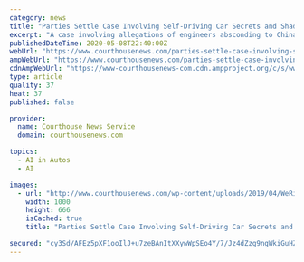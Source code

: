 ```yaml
---
category: news
title: "Parties Settle Case Involving Self-Driving Car Secrets and Shadowy Chinese Companies"
excerpt: "A case involving allegations of engineers absconding to China with disk drives full of autonomous vehicle technology trade secrets has come to an end after all parties agreed to a settlement Friday."
publishedDateTime: 2020-05-08T22:40:00Z
webUrl: "https://www.courthousenews.com/parties-settle-case-involving-self-driving-car-secrets-and-shadowy-chinese-companies/"
ampWebUrl: "https://www.courthousenews.com/parties-settle-case-involving-self-driving-car-secrets-and-shadowy-chinese-companies/"
cdnAmpWebUrl: "https://www-courthousenews-com.cdn.ampproject.org/c/s/www.courthousenews.com/parties-settle-case-involving-self-driving-car-secrets-and-shadowy-chinese-companies/"
type: article
quality: 37
heat: 37
published: false

provider:
  name: Courthouse News Service
  domain: courthousenews.com

topics:
  - AI in Autos
  - AI

images:
  - url: "http://www.courthousenews.com/wp-content/uploads/2019/04/WeRideLeaf.jpg"
    width: 1000
    height: 666
    isCached: true
    title: "Parties Settle Case Involving Self-Driving Car Secrets and Shadowy Chinese Companies"

secured: "cy3Sd/AFEz5pXF1ooIlJ+u7zeBAnItXXywWpSEo4Y/7/Jz4dZzg9ngWkiGuHZQDUl9TE4ZVQwUoMcCzx4LGQnsi8Oml2H3yzhN8O1/AjaXZlUM6yNrw6hjmLPD635J7ConS0eCBPSG44ePF4DZ7myVnWWc+xwfowTxsf0avUlaFJh09ODltP09Mmrd5qeCGqzbOBMOdTPmYcj54/G6Pddl7JBSwv0aG5Yv4LKnd5lTYgUHefOiAuZP/1iLLeJg3NgMSfOqbNdX+C2Yhr7P0tCgnjHZlpoAQJ4FKXTAxXsffJ9LDDb+aPoz5+uXZk9Ob38jFCEJPAnqFw/lCWNaBKIZBaaFQRzYgOyE7QKmt1/6lB7zHDnCPDUR3ARcrpMTraK0kDmt0E6baqVccZbUHrrNg/FskbY6rQNry1ds397f49Eh9V+JdD4Lyi5xRtzr0nBSGn2FBcsf3VBv52oqRU95FfavnJy0V6O1i2f201Kp4=;ErWeQF7O+EoqJ6LkI2mKCg=="
---
```


